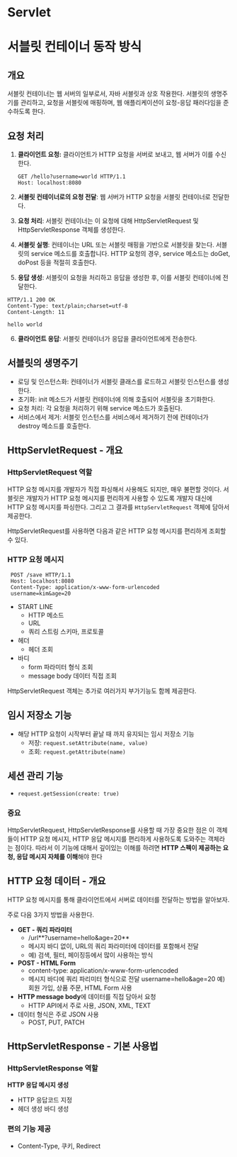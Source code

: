 # Servlet

# 서블릿 컨테이너 동작 방식

## 개요
서블릿 컨테이너는 웹 서버의 일부로서, 자바 서블릿과 상호 작용한다.
서블릿의 생명주기를 관리하고, 요청을 서블릿에 매핑하며, 웹 애플리케이션이 요청-응답 패러다임을 준수하도록 한다.

## 요청 처리

1. **클라이언트 요청:** 클라이언트가 HTTP 요청을 서버로 보내고, 웹 서버가 이를 수신한다.

   ```http
   GET /hello?username=world HTTP/1.1
   Host: localhost:8080
   ```

2. **서블릿 컨테이너로의 요청 전달**: 웹 서버가 HTTP 요청을 서블릿 컨테이너로 전달한다.


3. **요청 처리**: 서블릿 컨테이너는 이 요청에 대해 HttpServletRequest 및 HttpServletResponse 객체를 생성한다.


4. **서블릿 실행**:
컨테이너는 URL 또는 서블릿 매핑을 기반으로 서블릿을 찾는다.
서블릿의 service 메소드를 호출합니다. HTTP 요청의 경우, service 메소드는 doGet, doPost 등을 적절히 호출한다.


5. **응답 생성**: 서블릿이 요청을 처리하고 응답을 생성한 후, 이를 서블릿 컨테이너에 전달한다.
```
HTTP/1.1 200 OK
Content-Type: text/plain;charset=utf-8
Content-Length: 11

hello world
```

6. **클라이언트 응답**: 서블릿 컨테이너가 응답을 클라이언트에게 전송한다.


## 서블릿의 생명주기
- 로딩 및 인스턴스화: 컨테이너가 서블릿 클래스를 로드하고 서블릿 인스턴스를 생성한다.
- 초기화: init 메소드가 서블릿 컨테이너에 의해 호출되어 서블릿을 초기화한다.
- 요청 처리: 각 요청을 처리하기 위해 service 메소드가 호출된다.
- 서비스에서 제거: 서블릿 인스턴스를 서비스에서 제거하기 전에 컨테이너가 destroy 메소드를 호출한다.


## HttpServletRequest - 개요
### **HttpServletRequest 역할**

HTTP 요청 메시지를 개발자가 직접 파싱해서 사용해도 되지만, 매우 불편할 것이다. 서블릿은 개발자가 HTTP 요청 메시지를 편리하게 사용할 수 있도록 개발자 대신에 HTTP 요청 메시지를 파싱한다. 그리고 그 결과를
`HttpServletRequest` 객체에 담아서 제공한다.


HttpServletRequest를 사용하면 다음과 같은 HTTP 요청 메시지를 편리하게 조회할 수 있다.

### **HTTP 요청 메시지**

```
 POST /save HTTP/1.1
 Host: localhost:8080
 Content-Type: application/x-www-form-urlencoded
 username=kim&age=20
```


- START LINE
  - HTTP 메소드 
  - URL
  - 쿼리 스트링 스키마, 프로토콜
- 헤더
  - 헤더 조회
- 바디
  - form 파라미터 형식 조회
  - message body 데이터 직접 조회


HttpServletRequest 객체는 추가로 여러가지 부가기능도 함께 제공한다.

## **임시 저장소 기능**
- 해당 HTTP 요청이 시작부터 끝날 때 까지 유지되는 임시 저장소 기능
  - 저장: `request.setAttribute(name, value)`
  - 조회: `request.getAttribute(name)`

## **세션 관리 기능**
- `request.getSession(create: true)`


### **중요**
HttpServletRequest, HttpServletResponse를 사용할 때 가장 중요한 점은 이 객체들이 HTTP 요청 메시지, 
HTTP 응답 메시지를 편리하게 사용하도록 도와주는 객체라는 점이다. 
따라서 이 기능에 대해서 깊이있는 이해를 하려면 **HTTP 스펙이 제공하는 요청, 응답 메시지 자체를 이해**해야 한다



## HTTP 요청 데이터 - 개요
HTTP 요청 메시지를 통해 클라이언트에서 서버로 데이터를 전달하는 방법을 알아보자.



주로 다음 3가지 방법을 사용한다.
- **GET - 쿼리 파라미터**
  - /url**?username=hello&age=20**
  - 메시지 바디 없이, URL의 쿼리 파라미터에 데이터를 포함해서 전달 
  - 예) 검색, 필터, 페이징등에서 많이 사용하는 방식
- **POST - HTML Form**
  - content-type: application/x-www-form-urlencoded 
  - 메시지 바디에 쿼리 파리미터 형식으로 전달 username=hello&age=20 예) 회원 가입, 상품 주문, HTML Form 사용
- **HTTP message body**에 데이터를 직접 담아서 요청
  - HTTP API에서 주로 사용, JSON, XML, TEXT 
- 데이터 형식은 주로 JSON 사용
  - POST, PUT, PATCH

## HttpServletResponse - 기본 사용법 
### HttpServletResponse 역할
**HTTP 응답 메시지 생성** 
- HTTP 응답코드 지정
- 헤더 생성 바디 생성

### 편의 기능 제공
- Content-Type, 쿠키, Redirect
